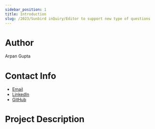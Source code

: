 ```yaml
---
sidebar_position: 1
title: Introduction
slug: /2023/Sunbird inQuiry/Editor to support new type of questions
---
```



# Author
Arpan Gupta

# Contact Info
-   [Email](mailto:arpan6095@gmail.com)
-   [LinkedIn](https://www.linkedin.com/in/gupta-arpan/)
-   [GitHub](https://github.com/gupta-arpan)

# Project Description

